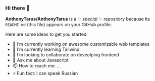 ### Hi there 👋


**AnthonyTarus/AnthonyTarus** is a ✨ _special_ ✨ repository because its `README.md` (this file) appears on your GitHub profile.

Here are some ideas to get you started:

- 🔭 I’m currently working on awesome customizable web templates
- 🌱 I’m currently learning Tailwind
- 👯 I’m looking to collaborate on deveolping frontend 
- 💬 Ask me about Javascript
- 📫 How to reach me: ...
- ⚡ Fun fact: I can speak Russian

